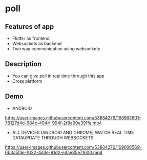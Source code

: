 # poll

## Features of app
- Flutter as frontend
- Websockets as backend
- Two way communication using websockets

## Description
- You can give poll in real time through this app
- Cross platform

## Demo

- ANDROID


https://user-images.githubusercontent.com/53884276/168963601-78127d4d-684c-4044-994f-2f8a90e391fe.mp4

- ALL DEVICES (ANDROID AND CHROME) WATCH REAL TIME DATAUPDATE THROUGH WEBSOCKETS

https://user-images.githubusercontent.com/53884276/169008569-0b3a5fde-1032-4d3e-91d2-e3ae85e71600.mp4

